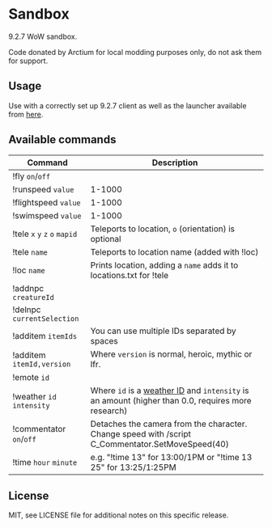 # Sandbox
9.2.7 WoW sandbox. 

Code donated by Arctium for local modding purposes only, do not ask them for support. 

## Usage
Use with a correctly set up 9.2.7 client as well as the launcher available from [here](https://github.com/ModernWoWTools/Launcher).

## Available commands
|Command          |Description              |
|-----------------|-------------------------|
|!fly `on`/`off`|
|!runspeed `value` | 1-1000 |
|!flightspeed `value` | 1-1000 | 
|!swimspeed `value` | 1-1000 |
|!tele `x` `y` `z` `o` `mapid`|Teleports to location, `o` (orientation) is optional  |
|!tele `name`|Teleports to location name (added with !loc) |
|!loc `name` | Prints location, adding a `name` adds it to locations.txt for !tele |
|!addnpc `creatureId`| 
|!delnpc `currentSelection` |
|!additem `itemIds` | You can use multiple IDs separated by spaces |
|!additem `itemId,version` | Where `version` is normal, heroic, mythic or lfr. |
|!emote `id` |
|!weather `id` `intensity`| Where `id` is a [weather ID](https://wago.tools/db2/Weather?build=9.2.7.45745) and `intensity` is an amount (higher than 0.0, requires more research) | 
|!commentator `on`/`off` |Detaches the camera from the character. Change speed with /script C_Commentator.SetMoveSpeed(40)
|!time `hour` `minute` | e.g. "!time 13" for 13:00/1PM or "!time 13 25" for 13:25/1:25PM

## License
MIT, see LICENSE file for additional notes on this specific release.
